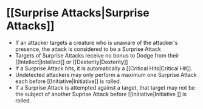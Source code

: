 # [[Surprise Attacks\|Surprise Attacks]]
- If an attacker targets a creature who is unaware of the attacker's presence, the attack is considered to be a Surprise Attack
- Targets of Surprise Attacks receive no bonus to Dodge from their [[Intellect|Intellect]] or [[Dexterity|Dexterity]]
- If a Surprise Attack hits, it is automatically a [[Critical Hits\|Critical Hit]].
- Undetected attackers may only perform a maximum one Surprise Attack each before [[Initiative|Initiative]] is rolled.
- If a Surprise Attack is attempted against a target, that target may not be the subject of another Suprise Attack before [[Initiative\|Initiative ]] is rolled.